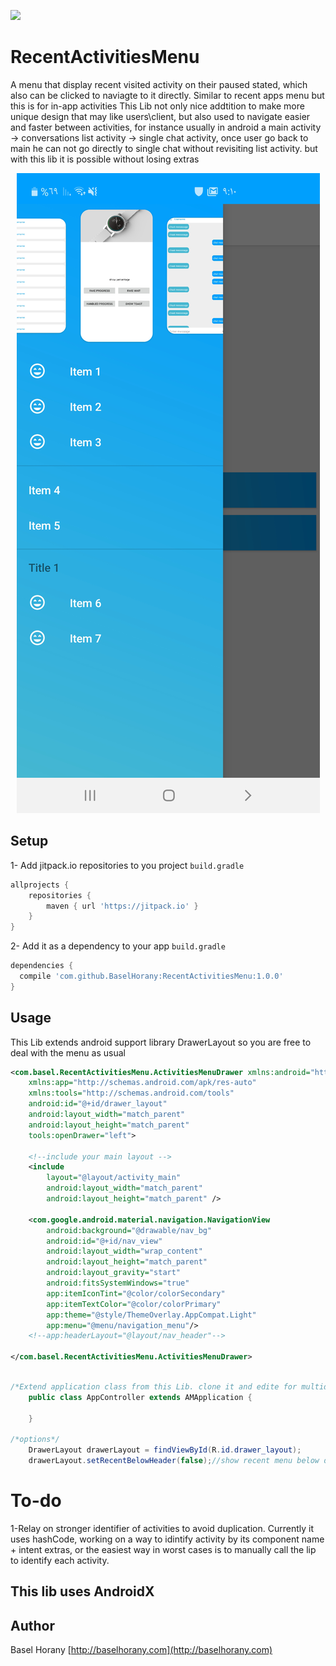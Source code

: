 [![](https://jitpack.io/v/BaselHorany/RecentActivitiesMenu.svg)](https://jitpack.io/#BaselHorany/RecentActivitiesMenu)

# RecentActivitiesMenu
A menu that display recent visited activity on their paused stated, which also can be clicked to naviagte to it directly. Similar to recent apps menu but this is for in-app activities
This Lib not only nice addtition to make more unique design that may like users\client, but also used to navigate easier and faster between activities, for instance usually in android a main activity -> conversations list activity -> single chat activity, once user go back to main he can not go directly to single chat without revisiting list activity. but with this lib it is possible without losing extras


<p align="center">
  <img src="https://github.com/BaselHorany/RecentActivitiesMenu/blob/master/showcase.png?raw=true" />
</p>


## Setup
1- Add jitpack.io repositories to you project `build.gradle`
```groovy 
allprojects {
    repositories {
        maven { url 'https://jitpack.io' }
    }
}
```
2- Add it as a dependency to your app `build.gradle`
```groovy
dependencies {
  compile 'com.github.BaselHorany:RecentActivitiesMenu:1.0.0'
}
```

## Usage
This Lib extends android support library DrawerLayout so you are free to deal with the menu as usual 

```xml
<com.basel.RecentActivitiesMenu.ActivitiesMenuDrawer xmlns:android="http://schemas.android.com/apk/res/android"
    xmlns:app="http://schemas.android.com/apk/res-auto"
    xmlns:tools="http://schemas.android.com/tools"
    android:id="@+id/drawer_layout"
    android:layout_width="match_parent"
    android:layout_height="match_parent"
    tools:openDrawer="left">

    <!--include your main layout -->
    <include
        layout="@layout/activity_main"
        android:layout_width="match_parent"
        android:layout_height="match_parent" />

    <com.google.android.material.navigation.NavigationView
        android:background="@drawable/nav_bg"
        android:id="@+id/nav_view"
        android:layout_width="wrap_content"
        android:layout_height="match_parent"
        android:layout_gravity="start"
        android:fitsSystemWindows="true"
        app:itemIconTint="@color/colorSecondary"
        app:itemTextColor="@color/colorPrimary"
        app:theme="@style/ThemeOverlay.AppCompat.Light"
        app:menu="@menu/navigation_menu"/>
    <!--app:headerLayout="@layout/nav_header"-->

</com.basel.RecentActivitiesMenu.ActivitiesMenuDrawer>
```

```java

/*Extend application class from this Lib. clone it and edite for multidexing*/
    public class AppController extends AMApplication {
       
    }

/*options*/
    DrawerLayout drawerLayout = findViewById(R.id.drawer_layout);
    drawerLayout.setRecentBelowHeader(false);//show recent menu below drawer header if any.

```
# To-do
 1-Relay on stronger identifier of activities to avoid duplication.
   Currently it uses hashCode, working on a way to idintify activity by its component name + intent extras, or the easiest way in worst cases is to manually call the lip to identify each activity.


## This lib uses AndroidX

## Author
Basel Horany 
[http://baselhorany.com](http://baselhorany.com)

